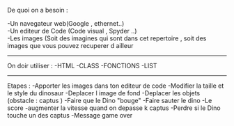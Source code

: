De quoi on a besoin :

-Un navegateur web(Google , ethernet..)  
-Un editeur de Code (Code visual , Spyder ..)  
-Les images (Soit des imagines qui sont dans cet repertoire , soit des images que vous pouvez recuperer d ailleur

__________________________________________________________________________________________________________________________________________________________________

On doir utiliser :
-HTML
-CLASS
-FONCTIONS
-LIST 

__________________________________________________________________________________________________________________________________________________________________

Etapes :
-Apporter les images dans ton editeur de code
-Modifier la taille et le style du dinosaur 
-Deplacer l image de fond
-Deplacer les objets (obstacle : captus )
-Faire que le Dino "bouge"
-Faire sauter le dino
-Le score
-augmenter la vitesse quand on depasse k captus 
-Perdre si le Dino touche un des captus
-Message game over


